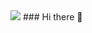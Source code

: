 <img aligh="right" src="https://visitor-badge.laobi.icu/badge?page_id=MichelleFMB.MichelleFMB" />
### Hi there 👋

<!--
**MichelleFMB/MichelleFMB** is a ✨ _special_ ✨ repository because its `README.md` (this file) appears on your GitHub profile.

Here are some ideas to get you started:

- 🔭 I’m currently working on ...
- 🌱 I’m currently learning ...
- 👯 I’m looking to collaborate on ...
- 🤔 I’m looking for help with ...
- 💬 Ask me about ...
- 📫 How to reach me: ...
- 😄 Pronouns: ...
- ⚡ Fun fact: ...
-->
